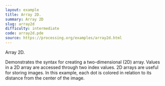 ```yaml
---
layout: example
title: Array 2D.
summary: Array 2D
slug: array2d
difficulty: intermediate
code: array2d.pde
source: https://processing.org/examples/array2d.html
---
```


Array 2D. 

 Demonstrates the syntax for creating a two-dimensional (2D) array. Values in a 2D array are accessed through two index values. 2D arrays are useful for storing images. In this example, each dot is colored in relation to its distance from the center of the image.
